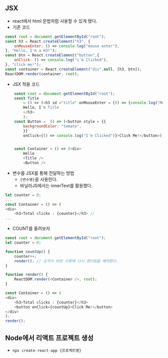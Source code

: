 ## JSX
- react에서 html 문법처럼 사용할 수 있게 됐다.
- 기존 코드
```js
const root = document.getElementById("root");
const h3 = React.createElement("h3", {
    onMouseEnter: () => console.log("mouse enter"),
}, "Hello, I'm a H3!");
const btn = React.createElement("button",{
    onClick: () => console.log("i'm Clicked"),
}, "click me!");
const container = React.createElement("div",null, [h3, btn]);
ReactDOM.render(container, root);
```
- JSX 적용 코드
```js
    const root = document.getElementById("root");
    const Title 
        = () => (<h3 id ="title" onMouseEnter = {() => {console.log("Mouse Enter")}}>
        Hello, I'm Title
        </h3>
        );
    const Button =  () => (<button style = {{
        backgroundColor: "tomato",
        }}
        onClick={() => console.log("I'm Clicked")}>Click Me!</button>);


    const Container = () => (<div>
        Hello
        <Title />
        <Button />
```

- 변수를 JSX를 통해 전달하는 방법
    - `{변수명}`을 사용한다. 
    - 바닐라JS에서는 innerText를 활용했다.
```js
let counter = 0;
...
const Container = () => (
<div>
    <h3>Total clicks : {counter}</h3> //
...
```

- COUNT를 올려보자
```js
const root = document.getElementById("root");
let counter = 0;

function countUp() {
    counter++;
    render(); // 숫자가 바뀐 이후에 다시 랜더링을 해야한다.
}

function render() {
    ReactDOM.render(<Container />, root);
}

const Container = () => (
<div>
    <h3>Total clicks : {counter}</h3>
    <button onClick={countUp}>Click Me!</button>
</div>
);
render();
```

## Node에서 리액트 프로젝트 생성
- `npx create-react-app {프로젝트명}`